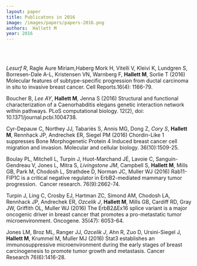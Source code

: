 ```yaml
---
layout: paper
title: Publicatons in 2016
image: /images/papers/papers-2016.png
authors:  Hallett M  
year: 2016
---
```



<br> <br>

<em>Lesurf R</em>, Ragle Aure Miriam,Haberg Mork H, Vitelli V, Kleivi K, Lundgren S, Borresen-Dale A-L, Kristensen VN, Warnberg F, <strong>Hallett M</strong>, Sorlie T (2016) Molecular features of subtype-specific progression from ductal carcinoma in situ to invasive breast cancer. Cell Reports.16(4): 1166-79. 

Boucher B, <em>Lee AY</em>, <strong>Hallett M</strong>, Jenna S (2016) Structural and functional characterization of a Caenorhabditis elegans genetic interaction network within pathways. PLoS computational biology. 12(2), doi: 10.1371/journal.pcbi.1004738. 

Cyr-Depauw C, Northey JJ, Tabariès S, Annis MG, Dong Z, <em>Cory S</em>, <strong>Hallett M</strong>, Rennhack JP, Andrechek ER, Siegel PM (2016) Chordin-Like 1 suppresses Bone Morphogenetic Protein 4 Induced breast cancer cell migration and invasion. Molecular and cellular biology. 36(10):1509-25.

Boulay PL, Mitchell L, Turpin J, Huot-Marchand JÉ, Lavoie C, Sanguin-Gendreau V, Jones L, Mitra S, <em>Livingstone JM</em>, Campbell S, <strong>Hallett M</strong>, Mills GB, Park M, Chodosh L, Strathdee D, Norman JC, Muller WJ (2016) Rab11-FIP1C is a critical negative regulator in ErbB2-mediated mammary tumor progression.  Cancer research. 76(9):2662-74.

Turpin J, Ling C, Crosby EJ, Hartman ZC, Simond AM, Chodosh LA, Rennhack JP, Andrechek ER, <em>Ozcelik J</em>, <strong>Hallett M</strong>, Mills GB, Cardiff RD, Gray JW, Griffith OL, Muller WJ (2016) The ErbB2ΔEx16 splice variant is a major oncogenic driver in breast cancer that promotes a pro-metastatic tumor microenvironment. Oncogene. 35(47): 6053-64.

Jones LM, Broz ML, Ranger JJ, <em>Ozcelik J</em>, Ahn R, Zuo D, Ursini-Siegel J, <strong>Hallett M</strong>, Krummel M, Muller MJ (2016) Stat3 establishes an immunosuppressive microenvironment during the early stages of breast carcinogenesis to promote tumor growth and metastasis. Cancer Research 76(6):1416-28.
